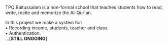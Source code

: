 TPQ Baitussalam is a non-formal school that teaches students how to read, write, recite and memorize the Al-Qur'an.

In this project we make a system for:<br/>
• Recording income, students, teacher and class.<br/>
• Authentication.<br/>
...[<b>STILL ONGOING</b>]
